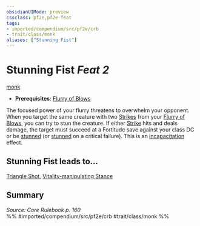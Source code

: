 ```yaml
---
obsidianUIMode: preview
cssclass: pf2e,pf2e-feat
tags:
- imported/compendium/src/pf2e/crb
- trait/class/monk
aliases: ["Stunning Fist"]
---
```

# Stunning Fist  *Feat 2*  
[monk](rules/traits/monk.md)  

- **Prerequisites**: [Flurry of Blows](flurry-of-blows.md)

The focused power of your flurry threatens to overwhelm your opponent. When you target the same creature with two [Strikes](strike.md) from your [Flurry of Blows](flurry-of-blows.md), you can try to stun the creature. If either [Strike](strike.md) hits and deals damage, the target must succeed at a Fortitude save against your class DC or be [stunned](conditions.md#Stunned) (or [stunned](conditions.md#Stunned) on a critical failure). This is an [incapacitation](incapacitation.md) effect.

## Stunning Fist leads to...

[Triangle Shot](triangle-shot-apg.md), [Vitality-manipulating Stance](vitality-manipulating-stance-frp3.md)

## Summary

*Source: Core Rulebook p. 160*  
%% #imported/compendium/src/pf2e/crb #trait/class/monk %%